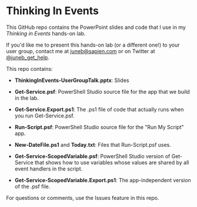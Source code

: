 # Thinking In Events
This GitHub repo contains the PowerPoint slides and code that I use in my *Thinking in Events* hands-on lab. 

If you'd like me to present this hands-on lab (or a different one!) to your user group, contact me at [juneb@sapien.com](mailto:juneb@sapien.com) or on Twitter at [@juneb_get_help](http://twitter.com/juneb_get_help).

This repo contains:

* **ThinkingInEvents-UserGroupTalk.pptx**: Slides

* **Get-Service.psf**: PowerShell Studio source file for the app that we build in the lab.

* **Get-Service.Export.ps1**: The .ps1 file of code that actually runs when you run Get-Service.psf.  

* **Run-Script.psf**: PowerShell Studio source file for the "Run My Script" app.

* **New-DateFile.ps1** and **Today.txt**: Files that Run-Script.psf uses.

* **Get-Service-ScopedVariable.psf**: PowerShell Studio version of Get-Service that shows how to use variables whose values are shared by all event handlers in the script.

* **Get-Service-ScopedVariable.Export.ps1**: The app-independent version of the .psf file. 

For questions or comments, use the Issues feature in this repo.
